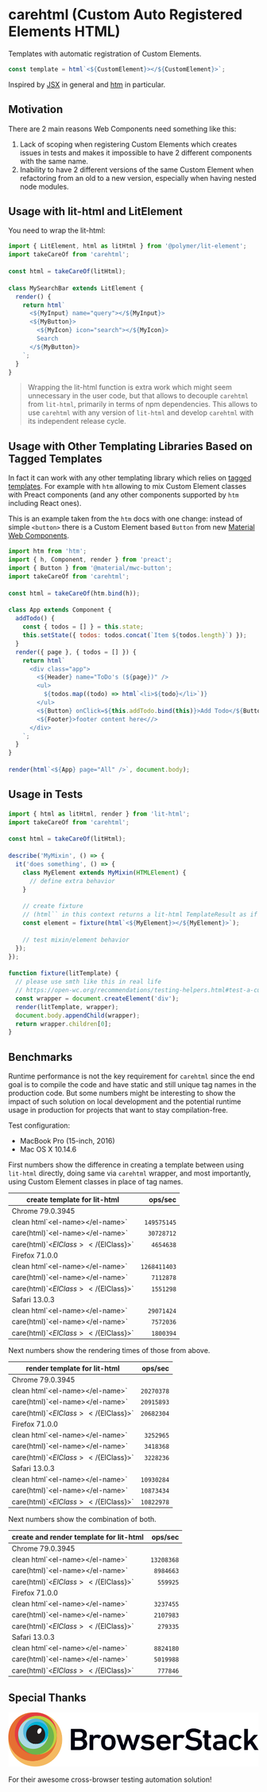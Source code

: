 # carehtml (Custom Auto Registered Elements HTML)

Templates with automatic registration of Custom Elements.

```js
const template = html`<${CustomElement}></${CustomElement}>`;
```

Inspired by [JSX](https://reactjs.org/docs/introducing-jsx.html) in general and [htm](https://www.npmjs.com/package/htm) in particular.

## Motivation

There are 2 main reasons Web Components need something like this:

1. Lack of scoping when registering Custom Elements which creates issues in tests and makes it impossible to have 2 different components with the same name.
2. Inability to have 2 different versions of the same Custom Element when refactoring from an old to a new version, especially when having nested node modules.

## Usage with lit-html and LitElement

You need to wrap the lit-html:

```js
import { LitElement, html as litHtml } from '@polymer/lit-element';
import takeCareOf from 'carehtml';

const html = takeCareOf(litHtml);

class MySearchBar extends LitElement {
  render() {
    return html`
      <${MyInput} name="query"></${MyInput}>
      <${MyButton}>
        <${MyIcon} icon="search"></${MyIcon}>
        Search
      </${MyButton}>
    `;
  }
}
```

> Wrapping the lit-html function is extra work which might seem unnecessary in the user code, but that allows to decouple `carehtml` from `lit-html`, primarily in terms of npm dependencies.
> This allows to use `carehtml` with any version of `lit-html` and develop `carehtml` with its independent release cycle.

## Usage with Other Templating Libraries Based on Tagged Templates

In fact it can work with any other templating library which relies on [tagged templates](https://developer.mozilla.org/en-US/docs/Web/JavaScript/Reference/Template_literals#Tagged_templates).
For example with `htm` allowing to mix Custom Element classes with Preact components (and any other components supported by `htm` including React ones).

This is an example taken from the `htm` docs with one change: instead of simple `<button>` there is a Custom Element based `Button` from new [Material Web Components](https://github.com/material-components/material-components-web-components).

```js
import htm from 'htm';
import { h, Component, render } from 'preact';
import { Button } from '@material/mwc-button';
import takeCareOf from 'carehtml';

const html = takeCareOf(htm.bind(h));

class App extends Component {
  addTodo() {
    const { todos = [] } = this.state;
    this.setState({ todos: todos.concat(`Item ${todos.length}`) });
  }
  render({ page }, { todos = [] }) {
    return html`
      <div class="app">
        <${Header} name="ToDo's (${page})" />
        <ul>
          ${todos.map((todo) => html`<li>${todo}</li>`)}
        </ul>
        <${Button} onClick=${this.addTodo.bind(this)}>Add Todo</${Button}>
        <${Footer}>footer content here<//>
      </div>
    `;
  }
}

render(html`<${App} page="All" />`, document.body);
```

## Usage in Tests

```js
import { html as litHtml, render } from 'lit-html';
import takeCareOf from 'carehtml';

const html = takeCareOf(litHtml);

describe('MyMixin', () => {
  it('does something', () => {
    class MyElement extends MyMixin(HTMLElement) {
      // define extra behavior
    }

    // create fixture
    // (html`` in this context returns a lit-html TemplateResult as if it was lit-html itself)
    const element = fixture(html`<${MyElement}></${MyElement}>`);

    // test mixin/element behavior
  });
});

function fixture(litTemplate) {
  // please use smth like this in real life
  // https://open-wc.org/recommendations/testing-helpers.html#test-a-custom-element-with-properties
  const wrapper = document.createElement('div');
  render(litTemplate, wrapper);
  document.body.appendChild(wrapper);
  return wrapper.children[0];
}
```

## Benchmarks

Runtime performance is not the key requirement for `carehtml` since the end goal is to compile the code and have static and still unique tag names in the production code.
But some numbers might be interesting to show the impact of such solution on local development and the potential runtime usage in production for projects that want to stay compilation-free.

Test configuration:

- MacBook Pro (15-inch, 2016)
- Mac OS X 10.14.6

First numbers show the difference in creating a template between using `lit-html` directly, doing same via `carehtml` wrapper, and most importantly, using Custom Element classes in place of tag names.

| create template for lit-html            |      ops/sec |
| --------------------------------------- | -----------: |
| Chrome 79.0.3945                        |              |
| clean html\`\<el-name>\</el-name>\`     |  `149575145` |
| care(html)\`\<el-name>\</el-name>\`     |   `30728712` |
| care(html)\`<${ElClass}></${ElClass}>\` |    `4654638` |
| Firefox 71.0.0                          |              |
| clean html\`\<el-name>\</el-name>\`     | `1268411403` |
| care(html)\`\<el-name>\</el-name>\`     |    `7112878` |
| care(html)\`<${ElClass}></${ElClass}>\` |    `1551298` |
| Safari 13.0.3                           |              |
| clean html\`\<el-name>\</el-name>\`     |   `29071424` |
| care(html)\`\<el-name>\</el-name>\`     |    `7572036` |
| care(html)\`<${ElClass}></${ElClass}>\` |    `1800394` |

Next numbers show the rendering times of those from above.

| render template for lit-html            |    ops/sec |
| --------------------------------------- | ---------: |
| Chrome 79.0.3945                        |            |
| clean html\`\<el-name>\</el-name>\`     | `20270378` |
| care(html)\`\<el-name>\</el-name>\`     | `20915893` |
| care(html)\`<${ElClass}></${ElClass}>\` | `20682304` |
| Firefox 71.0.0                          |            |
| clean html\`\<el-name>\</el-name>\`     |  `3252965` |
| care(html)\`\<el-name>\</el-name>\`     |  `3418368` |
| care(html)\`<${ElClass}></${ElClass}>\` |  `3228236` |
| Safari 13.0.3                           |            |
| clean html\`\<el-name>\</el-name>\`     | `10930284` |
| care(html)\`\<el-name>\</el-name>\`     | `10873434` |
| care(html)\`<${ElClass}></${ElClass}>\` | `10822978` |

Next numbers show the combination of both.

| create and render template for lit-html |    ops/sec |
| --------------------------------------- | ---------: |
| Chrome 79.0.3945                        |            |
| clean html\`\<el-name>\</el-name>\`     | `13208368` |
| care(html)\`\<el-name>\</el-name>\`     |  `8984663` |
| care(html)\`<${ElClass}></${ElClass}>\` |   `559925` |
| Firefox 71.0.0                          |            |
| clean html\`\<el-name>\</el-name>\`     |  `3237455` |
| care(html)\`\<el-name>\</el-name>\`     |  `2107983` |
| care(html)\`<${ElClass}></${ElClass}>\` |   `279335` |
| Safari 13.0.3                           |            |
| clean html\`\<el-name>\</el-name>\`     |  `8824180` |
| care(html)\`\<el-name>\</el-name>\`     |  `5019988` |
| care(html)\`<${ElClass}></${ElClass}>\` |   `777846` |

## Special Thanks

[![BrowserStack](./docs/browserstack-logo.svg)](https://www.browserstack.com)

For their awesome cross-browser testing automation solution!
